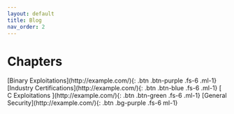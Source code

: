 ```yaml
---
layout: default
title: Blog
nav_order: 2
---
```


# Chapters

<div class="code-example" markdown="1">

<span>
[Binary Exploitations](http://example.com/){: .btn .btn-purple .fs-6 .ml-1}
</span>

<span>
[Industry Certifications](http://example.com/){: .btn .btn-blue .fs-6 .ml-1}
</span>

<span>
[ C Exploitations ](http://example.com/){: .btn .btn-green .fs-6 .ml-1}
</span>

<span>
[General   Security](http://example.com/){: .btn .bg-purple .fs-6  ml-1}
</span>

</div>


